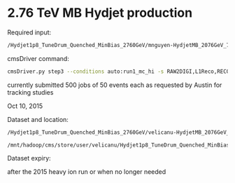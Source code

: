# 2.76 TeV MB Hydjet production

Required input: 
```bash
/Hydjet1p8_TuneDrum_Quenched_MinBias_2760GeV/mnguyen-HydjetMB_2076GeV_740pre8_MCHI1_74_V3_53XBS_DIGI-RAW-357e79669a127c57ffb9feac23989f82/USER
```

cmsDriver command:
```bash
cmsDriver.py step3 --conditions auto:run1_mc_hi -s RAW2DIGI,L1Reco,RECO -n 2 --eventcontent RECODEBUG --scenario HeavyIons --datatier GEN-SIM-RECO --beamspot RealisticHI2011Collision --filein file:step2.root --fileout file:step3.root --no_exec
```

currently submitted 500 jobs of 50 events each as requested by Austin for tracking studies

Oct 10, 2015

Dataset and location:

```bash
/Hydjet1p8_TuneDrum_Quenched_MinBias_2760GeV/velicanu-HydjetMB_2076GeV_RECODEBUG_753p1-776179b16aca4791f871800c4d86d9a6/USER

/mnt/hadoop/cms/store/user/velicanu/Hydjet1p8_TuneDrum_Quenched_MinBias_2760GeV/HydjetMB_2076GeV_RECODEBUG_753p1/776179b16aca4791f871800c4d86d9a6
```

Dataset expiry:

after the 2015 heavy ion run or when no longer needed

